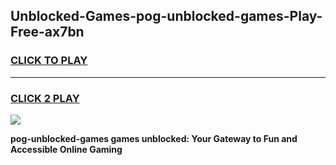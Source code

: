 
## Unblocked-Games-pog-unblocked-games-Play-Free-ax7bn
<h3>
<a href="https://premium76.site?title=pog-unblocked-games&ref=09A">CLICK TO PLAY</a></h3>
<hr>

<h3>
<a href="https://premium76.site?title=pog-unblocked-games&ref=09A">CLICK 2 PLAY</a>
  
</h3>

<a href="https://premium76.site?title=pog-unblocked-games&ref=09A"><img src="https://clearcache.store/games.png"></a>


**pog-unblocked-games games unblocked: Your Gateway to Fun and Accessible Online Gaming**
